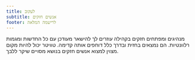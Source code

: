 ```yaml
---
title: לעקוב
subtitle: אנשים חזקים
footer: לרישמה המלאה
---
```


מנהיגים ומפתחים חזקים בקהילה עוזרים לך להישאר מעודכן עם כל החדשות ומגמות רלוונטיות. הם נמצאים בחזית ובדרך כלל דוחפים אותה קדימה. טוויטר יכול להיות מקום מצוין למצוא אנשים חזקים בנושא מסויים שיקר ללבך.